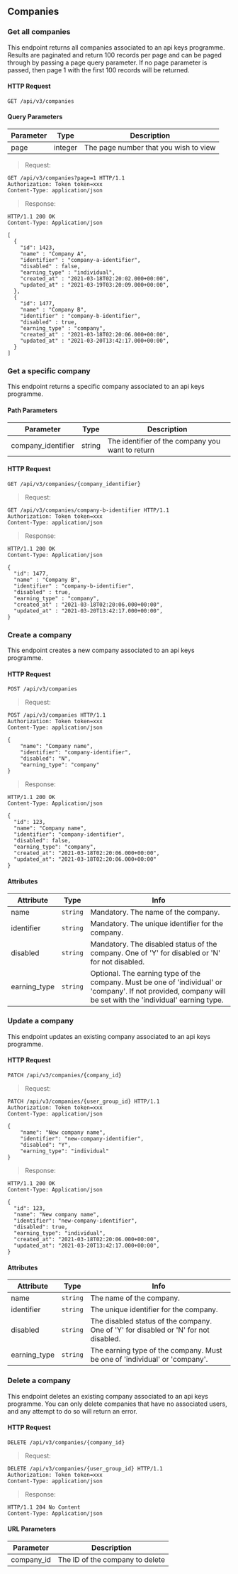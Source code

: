 ## Companies

### Get all companies

This endpoint returns all companies associated to an api keys programme. Results are paginated and return 100 records per page and can be paged through by passing a page query parameter. If no page parameter is passed, then page 1 with the first 100 records will be returned.

#### HTTP Request

`GET /api/v3/companies`

#### Query Parameters

Parameter | Type | Description
--------- | ---- | -----------
page | integer | The page number that you wish to view

> Request:

``` http
GET /api/v3/companies?page=1 HTTP/1.1
Authorization: Token token=xxx
Content-Type: application/json
```

> Response:

``` http
HTTP/1.1 200 OK
Content-Type: Application/json

[
  {
    "id": 1423,
    "name" : "Company A",
    "identifier" : "company-a-identifier",
    "disabled" : false,
    "earning_type" : "individual",
    "created_at" : "2021-03-18T02:20:02.000+00:00",
    "updated_at" : "2021-03-19T03:20:09.000+00:00",
  },
  {
    "id": 1477,
    "name" : "Company B",
    "identifier" : "company-b-identifier",
    "disabled" : true,
    "earning_type" : "company",
    "created_at" : "2021-03-18T02:20:06.000+00:00",
    "updated_at" : "2021-03-20T13:42:17.000+00:00",
  }
]
```

### Get a specific company

This endpoint returns a specific company associated to an api keys programme.

#### Path Parameters

Parameter | Type | Description
--------- | ---- | -----------
company_identifier | string | The identifier of the company you want to return

#### HTTP Request

`GET /api/v3/companies/{company_identifier}`

> Request:

``` http
GET /api/v3/companies/company-b-identifier HTTP/1.1
Authorization: Token token=xxx
Content-Type: application/json
```

> Response:

``` http
HTTP/1.1 200 OK
Content-Type: Application/json

{
  "id": 1477,
  "name" : "Company B",
  "identifier" : "company-b-identifier",
  "disabled" : true,
  "earning_type" : "company",
  "created_at" : "2021-03-18T02:20:06.000+00:00",
  "updated_at" : "2021-03-20T13:42:17.000+00:00",
}
```

### Create a company

This endpoint creates a new company associated to an api keys programme.

#### HTTP Request

`POST /api/v3/companies`

> Request:

``` http
POST /api/v3/companies HTTP/1.1
Authorization: Token token=xxx
Content-Type: application/json

{
    "name": "Company name",
    "identifier": "company-identifier",
    "disabled": "N",
    "earning_type": "company"
}
```

> Response:

``` http
HTTP/1.1 200 OK
Content-Type: Application/json

{
  "id": 123,
  "name": "Company name",
  "identifier": "company-identifier",
  "disabled": false,
  "earning_type": "company",
  "created_at": "2021-03-18T02:20:06.000+00:00",
  "updated_at": "2021-03-18T02:20:06.000+00:00"
}
```

#### Attributes

Attribute | Type | Info
--------- | ---- | ----
name | `string` | Mandatory. The name of the company.
identifier | `string` | Mandatory. The unique identifier for the company.
disabled | `string` | Mandatory. The disabled status of the company. One of 'Y' for disabled or 'N' for not disabled.
earning_type | `string` | Optional. The earning type of the company. Must be one of 'individual' or 'company'. If not provided, company will be set with the 'individual' earning type.


### Update a company

This endpoint updates an existing company associated to an api keys programme.
#### HTTP Request

`PATCH /api/v3/companies/{company_id}`

> Request:

``` http
PATCH /api/v3/companies/{user_group_id} HTTP/1.1
Authorization: Token token=xxx
Content-Type: application/json

{
    "name": "New company name",
    "identifier": "new-company-identifier",
    "disabled": "Y",
    "earning_type": "individual"
}

```

> Response:

``` http
HTTP/1.1 200 OK
Content-Type: Application/json

{
  "id": 123,
  "name": "New company name",
  "identifier": "new-company-identifier",
  "disabled": true,
  "earning_type": "individual",
  "created_at": "2021-03-18T02:20:06.000+00:00",
  "updated_at": "2021-03-20T13:42:17.000+00:00",
}
```

#### Attributes

Attribute | Type | Info
--------- | ---- | ----
name | `string` | The name of the company.
identifier | `string` | The unique identifier for the company.
disabled | `string` | The disabled status of the company. One of 'Y' for disabled or 'N' for not disabled.
earning_type | `string` | The earning type of the company. Must be one of 'individual' or 'company'.


### Delete a company

This endpoint deletes an existing company associated to an api keys programme. You can only delete companies that have no associated users, and any attempt to do so will return an error.
#### HTTP Request

`DELETE /api/v3/companies/{company_id}`

> Request:

``` http
DELETE /api/v3/companies/{user_group_id} HTTP/1.1
Authorization: Token token=xxx
Content-Type: application/json

```

> Response:

``` http
HTTP/1.1 204 No Content
Content-Type: Application/json
```
#### URL Parameters

Parameter | Description
--------- | -----------
company_id | The ID of the company to delete
